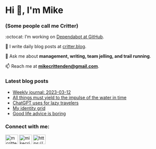 # Hi 👋, I'm Mike
### (Some people call me Critter)

:octocat: I’m working on [Dependabot at GitHub](https://github.com/features/security).

📝 I write daily blog posts at [critter.blog](https://critter.blog).

💬 Ask me about **management, writing, team jelling, and trail running**.

📫 Reach me at **mikecrittenden@gmail.com**.

### Latest blog posts
<!-- BLOG-POST-LIST:START -->
- [Weekly journal: 2023-03-12](https://critter.blog/2023/03/12/weekly-journal-2023-03-12/)
- [All things must yield to the impulse of the water in time](https://critter.blog/2023/03/10/all-things-must-yield-to-the-impulse-of-the-water-in-time/)
- [ChatGPT uses for lazy travelers](https://critter.blog/2023/03/09/chatgpt-uses-for-lazy-travelers/)
- [My identity grid](https://critter.blog/2023/03/08/my-identity-grid/)
- [Good life advice is boring](https://critter.blog/2023/03/07/good-life-advice-is-boring/)
<!-- BLOG-POST-LIST:END -->

<h3 align="left">Connect with me:</h3>
<p align="left">
<a href="https://twitter.com/mcrittenden" target="blank"><img align="center" src="https://raw.githubusercontent.com/rahuldkjain/github-profile-readme-generator/master/src/images/icons/Social/twitter.svg" alt="mcrittenden" height="30" width="40" /></a>
<a href="https://linkedin.com/in/mikecrittenden" target="blank"><img align="center" src="https://raw.githubusercontent.com/rahuldkjain/github-profile-readme-generator/master/src/images/icons/Social/linked-in-alt.svg" alt="mikecrittenden" height="30" width="40" /></a>
<a href="https://critter.blog/feed/" target="blank"><img align="center" src="https://raw.githubusercontent.com/rahuldkjain/github-profile-readme-generator/master/src/images/icons/Social/rss.svg" alt="https://critter.blog/feed/" height="30" width="40" /></a>
</p>

